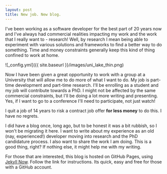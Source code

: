 ```yaml
---
layout: post
title: New job. New blog.
---
```


I've been working as a software developer for the best part of 20 years now and I've always had commercial realities impacting my work and the work that I really want to - research! Well, by research I mean being able to experiment with various solutions and frameworks to find a better way to do something. Time and money constraints generally keep this kind of thing confined to work at home.

![_config.yml]({{ site.baseurl }}/images/uni_lake_thin.png)

Now I have been given a great opportunity to work with a group at a University that will allow me to do more of what I want to do. My job is part-time development and part-time research. I'll be enrolling as a student and my job will contribute towards a PhD. I might not be affected by the same commercial constraints, but I'll be doing a lot more writing and presenting. Yes, if I want to go to a conference I'll need to participate, not just watch!

I quit a job of 14 years to risk a contract job offer **for less money** to do this. I have no regrets.

I did have a blog once, long ago, but to be honest it was a bit rubbish, so I won't be migrating it here. I want to write about my experience as an old (nay, experienced!) developer moving into research and the PhD candidature process. I also want to share the work I am doing. This is a good thing, right? If nothing else, it might help me with my writing.      

For those that are interested, this blog is hosted on GitHub Pages, using [Jekyll Now](https://github.com/barryclark/jekyll-now). Follow the link for instructions. Its quick, easy and free for those with a GitHub account. 
